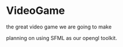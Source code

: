 # VideoGame
the great video game we are going to make

planning on using SFML as our opengl toolkit.
